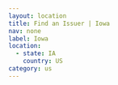 ```yaml
---
layout: location
title: Find an Issuer | Iowa
nav: none
label: Iowa
location:
  - state: IA
    country: US
category: us
---
```

